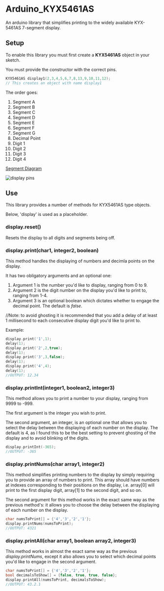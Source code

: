 # Arduino_KYX5461AS
An arduino library that simplifies printing to the widely available KYX-5461AS 7-segment display.

## Setup

To enable this library you must first create a **KYX5461AS** object in your sketch.

You must provide the constructor with the correct pins.

```C++
KYX5461AS display1(2,3,4,5,6,7,8,13,9,10,11,12);
// This creates an object with name display1 
```
The order goes:
1. Segment A
2. Segment B
3. Segment C
4. Segment D
5. Segment E
6. Segment F
7. Segment G
8. Decimal Point
9. Digit 1
10. Digit 2
11. Digit 3
12. Digit 4

[Segment Diagram](https://commons.wikimedia.org/wiki/File%3A7_segment_display_labeled.svg)

![display pins](https://www.circuitbasics.com/wp-content/uploads/2017/05/Arduino-7-Segment-Tutorial-4-Digit-Display-Pin-Diagram-768x440.png)

## Use
This library provides a number of methods for KYX5461AS type objects.

Below, 'display' is used as a placeholder.

### display.reset()
Resets the display to all digits and segments being off.

### display.print(char1, integer2, boolean)
This method handles the displaying of numbers and decimla points on the display.

It has two obligatory arguments and an optional one:
1. Argument 1 is the number you'd like to display, ranging from 0 to 9.
2. Argument 2 is the digit number on the display you'd like to print to, ranging from 1-4.
3. Argument 3 is an optional boolean which dictates whether to engage the decimal point. The default is *false*.

//Note: to avoid ghosting it is recommended that you add a delay of at least 1 millisecond to each consecutive display digit you'd like to print to.

Example:
```C++
display.print('1',1);
delay(1);
display.print('2',2,true);
delay(1);
display.print('3',3,false);
delay(1);
display.print('4',4);
delay(1);
//OUTPUT: 12.34
```

### display.printInt(integer1, boolean2, integer3)
This method allows you to print a number to your display, ranging from 9999 to -999.

The first argument is the integer you wish to print.

The second argument, an integer, is an optional one that allows you to select the delay between the displaying of each number on the display. The default is 4, as I found this to be the best setting to prevent ghosting of the display and to avoid blinking of the digits. 

```C++
display.printInt(-365);
//OUTPUT: -365
```

### display.printNums(char array1, integer2)
This method simplifies printing numbers to the display by simply requiring you to provide an array of numbers to print.
This array should have numbers at indexes corresponding to their positions on the display, i.e. array[0] will print to the first display digit, array[1] to the second digit, and so on.

The second argument for this method works in the exact same way as the previous method's: it allows you to choose the delay between the displaying of each number on the display.

```C++
char numsToPrint[] = {'4','3','2','1'};
display.printNums(numsToPrint);
//OUTPUT: 4321
```

### display.printAll(char array1, boolean array2, integer3)
This method works in almost the exact same way as the previous *display.printNums*, except it also allows you to select which decimal points you'd like to engage in the second argument.

```C++
char numsToPrint[] = {'4','3','2','1'};
bool decimalsToShow[] = {false, true, true, false};
display.printAll(numsToPrint, decimalsToShow);
//OUTPUT: 43.2.1
